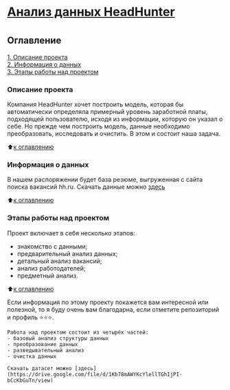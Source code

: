 # [<h4>Анализ данных HeadHunter</h4>](https://github.com/Pupsova/course_data_science/blob/main/PROJECT-1_Python/Project_1.ipynb)

## Оглавление  
[1. Описание проекта](#Описание-проекта)   
[2. Информация о данных](#Краткая-информация-о-данных)  
[3. Этапы работы над проектом](#Этапы-работы-над-проектом)

### Описание проекта    

Компания HeadHunter хочет построить модель, которая бы автоматически определяла примерный уровень заработной платы, подходящей пользователю, исходя из информации, которую он указал о себе. Но прежде чем построить модель, данные необходимо преобразовать, исследовать и очистить. В этом и состоит наша задача.

:arrow_up:[к оглавлению](#Оглавление)


### Информация о данных

В нашем распоряжении будет база резюме, выгруженная с сайта поиска вакансий hh.ru.
Скачать данные можно [здесь](https://drive.google.com/file/d/1Kb78mAWYKcYlellTGhIjPI-bCcKbGuTn/view?usp=sharing)

:arrow_up:[к оглавлению](#Оглавление)


### Этапы работы над проектом

Проект включает в себя несколько этапов:
- знакомство с данными;
- предварительный анализ данных;
- детальный анализ вакансий;
- анализ работодателей;
- предметный анализ.

:arrow_up:[к оглавлению](#Оглавление)

Если информация по этому проекту покажется вам интересной или полезной, то я буду очень вам благодарна, если отметите репозиторий и профиль ⭐️⭐️⭐️.




    Работа над проектом состоит из четырёх частей:
    - базовый анализ структуры данных
    - преобразование данных
    - разведывательный анализ
    - очистка данных
    
    Скачать датасет можно [здесь](https://drive.google.com/file/d/1Kb78mAWYKcYlellTGhIjPI-bCcKbGuTn/view)
